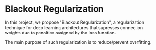 # Blackout Regularization
In this project, we propose "Blackout Regularization", a regularization technique for deep learning architectures that supresses connection weights due to penalties assigned by the loss function.

The main purpose of such regularization is to reduce/prevent overfitting.


